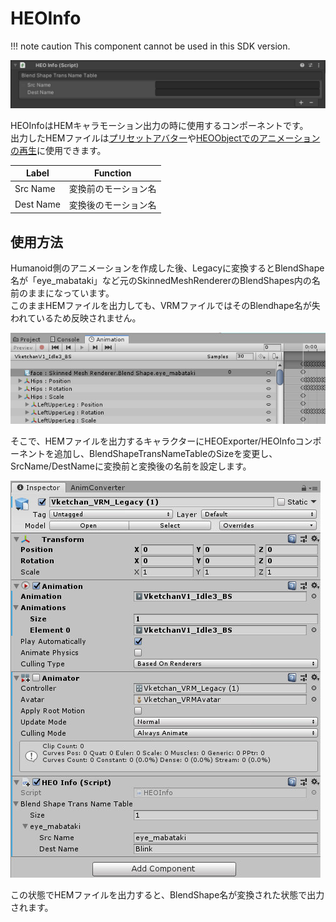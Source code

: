 # HEOInfo

!!! note caution
    This component cannot be used in this SDK version.<br>

![HEOInfo_1](./img/HEOInfo_1.jpg)

HEOInfoはHEMキャラモーション出力の時に使用するコンポーネントです。<br>
出力したHEMファイルは[プリセットアバター](../WorldMakingGuide/PresetAvatar.md)や[HEOObjectでのアニメーションの再生](./HEOObject.md)に使用できます。

| Label | Function |
| ---- | ---- | 
| Src Name | 変換前のモーション名 |
| Dest Name | 変換後のモーション名 |

## 使用方法

Humanoid側のアニメーションを作成した後、Legacyに変換するとBlendShape名が「eye_mabataki」など元のSkinnedMeshRendererのBlendShapes内の名前のままになっています。<br>
このままHEMファイルを出力しても、VRMファイルではそのBlendhape名が失われているため反映されません。

![HEOInfo_2](./img/HEOInfo_2.jpg)

そこで、HEMファイルを出力するキャラクターにHEOExporter/HEOInfoコンポーネントを追加し、BlendShapeTransNameTableのSizeを変更し、SrcName/DestNameに変換前と変換後の名前を設定します。

![HEOInfo_3](./img/HEOInfo_3.jpg)

この状態でHEMファイルを出力すると、BlendShape名が変換された状態で出力されます。